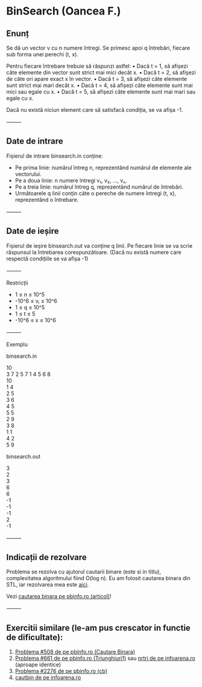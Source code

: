 <h1>BinSearch (Oancea F.)</h1>

<h2>Enunț</h2>

Se dă un vector v cu n numere întregi. Se primesc apoi q întrebări, fiecare sub forma unei perechi (t, x).

Pentru fiecare întrebare trebuie să răspunzi astfel:
•	Dacă t = 1, să afișezi câte elemente din vector sunt strict mai mici decât x.
•	Dacă t = 2, să afișezi de câte ori apare exact x în vector.
•	Dacă t = 3, să afișezi câte elemente sunt strict mai mari decât x.
•	Dacă t = 4, să afișezi câte elemente sunt mai mici sau egale cu x.
•	Dacă t = 5, să afișezi câte elemente sunt mai mari sau egale cu x.

Dacă nu există niciun element care să satisfacă condiția, se va afișa -1.

⸻

<h2>Date de intrare</h2>

Fișierul de intrare binsearch.in conține:
*	Pe prima linie: numărul întreg n, reprezentând numărul de elemente ale vectorului.
*	Pe a doua linie: n numere întregi v₁, v₂, ..., vₙ.
*	Pe a treia linie: numărul întreg q, reprezentând numărul de întrebări.
*	Următoarele q linii conțin câte o pereche de numere întregi (t, x), reprezentând o întrebare.

⸻

<h2>Date de ieșire</h2>

Fișierul de ieșire binsearch.out va conține q linii. Pe fiecare linie se va scrie răspunsul la întrebarea corespunzătoare. (Dacă nu există numere care respectă condițiile se va afișa -1)

⸻

Restricții
*	1 ≤ n ≤ 10^5
*	-10^6 ≤ vᵢ ≤ 10^6
*	1 ≤ q ≤ 10^5
*	1 ≤ t ≤ 5
*	-10^6 ≤ x ≤ 10^6

⸻

Exemplu

binsearch.in

10 <br>
3 7 2 5 7 1 4 5 6 8 <br>
10 <br>
1 4 <br>
2 5 <br>
3 6 <br>
4 5 <br>
5 5 <br>
2 9 <br>
3 8 <br>
1 1 <br>
4 2 <br>
5 9 <br>

binsearch.out

3<br>
2<br>
3<br>
6<br>
6<br>
-1<br>
-1<br>
-1<br>
2<br>
-1<br>


⸻

<h2>Indicații de rezolvare</h2>

Problema se rezolva cu ajutorul cautarii binare (este si in titlu), complexitatea algoritmului fiind O(log n). Eu am folosit cautarea binara din STL, iar rezolvarea mea este <a href = "https://pastebin.com/Ff5wunr1">aici</a>.

Vezi <a href = "https://www.pbinfo.ro/articole/3633/cautarea-binara">cautarea binara pe pbinfo.ro (articol)</a>!

⸻

<h2>Exercitii similare (le-am pus crescator in functie de dificultate):</h2>

<ol>
    <li><a href="https://www.pbinfo.ro/probleme/508/cautare-binara">Problema #508 de pe pbinfo.ro (Cautare Binara)</a></li>
    <li><a href="https://www.pbinfo.ro/probleme/661/triunghiuri1">Problema #661 de pe pbinfo.ro (Triunghiuri1)</a> sau <a href="https://www.infoarena.ro/problema/nrtri">nrtri de pe infoarena.ro</a> (aproape identice)</li>
    <li><a href="https://www.pbinfo.ro/probleme/2276/cb">Problema #2276 de pe pbinfo.ro (cb)</a></li>
    <li><a href="https://www.infoarena.ro/problema/cautbin">cautbin de pe infoarena.ro</a></li>
</ol>






